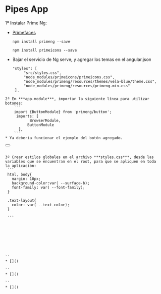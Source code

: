 # Pipes App
1º Instalar Prime Ng:  
* [Primefaces](https://primefaces.org/primeng/showcase/#/setup)  
   ``` 
   npm install primeng --save

   npm install primeicons --save

   ```
* Bajar el servicio de Ng serve, y agregar los temas en el angular.json  
   ``` 
   "styles": [
        "src/styles.css",
        "node_modules/primeicons/primeicons.css",
        "node_modules/primeng/resources/themes/vela-blue/theme.css",
        "node_modules/primeng/resources/primeng.min.css"
    ],
```
2º En ***app.module***, importar la siguiente línea para utilizar botones:  
    ``` 
    import {ButtonModule} from 'primeng/button';
     imports: [
           BrowserModule,
          ButtonModule
      ],   
    ```
* Ya deberia funcionar el ejemplo del botón agregado.
   ``` 
   <button pButton type="button" icon="pi pi-check" iconPos="right" label="Click"></button>  
   
   ```

3º Crear estilos globales en el archivo ***styles.css***, desde las variables que se encuentran en el root, para que se apliquen en toda la aplicación:  
    ```
    html, body{
      margin: 10px;
      background-color:var( --surface-b);
      font-family: var( --font-family);
    }

    .text-layout{
      color: var( --text-color);
    } 
    
    ```








``
* []()

``
* []()

``
* []()
